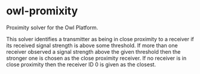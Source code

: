 owl-promixity
=============

Proximity solver for the Owl Platform.

This solver identifies a transmitter as being in close proximity to a receiver if its received signal strength is above some threshold. If more than one receiver observed a signal strength above the given threshold then the stronger one is chosen as the close proximity receiver. If no receiver is in close proximity then the receiver ID 0 is given as the closest.
